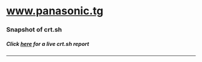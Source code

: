 # www.panasonic.tg
### Snapshot of crt.sh
##### Click [here](https://crt.sh/?q=FD4DC1C500B5BB02F566FBBE8DF4480F685263C5E9B83F03538C5B64C6FF6101) for a live crt.sh report

---
